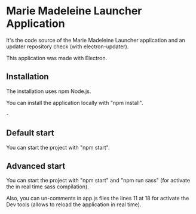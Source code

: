 # Marie Madeleine Launcher Application
It's the code source of the Marie Madeleine Launcher application and an updater repository check (with electron-updater).

This application was made with Electron.

## Installation
The installation uses npm Node.js.

You can install the application locally with "npm install".

*-*

## Default start
You can start the project with "npm start".

## Advanced start
You can start the project with "npm start" and "npm run sass" (for activate the in real time sass compilation).

Also, you can un-comments in app.js files the lines 11 at 18 for activate the Dev tools (allows to reload the application in real time).
